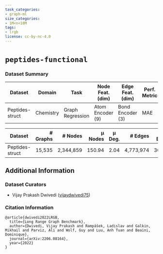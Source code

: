 ```yaml
---
task_categories:
- graph-ml
size_categories:
- 1M<n<10M
tags:
- lrgb
license: cc-by-nc-4.0
---
```


# `peptides-functional`

### Dataset Summary

|  Dataset | Domain  |  Task | Node Feat. (dim)  | Edge Feat. (dim) | Perf. Metric | 
|---|---|---|---|---|---|
| Peptides-struct | Chemistry | Graph Regression | Atom Encoder (9) | Bond Encoder (3) | MAE |

|  Dataset | # Graphs  |  # Nodes | μ Nodes  | μ Deg. | # Edges | μ Edges | μ Short. Path | μ Diameter 
|---|---:|---:|---:|:---:|---:|---:|---:|---:|
| Peptides-struct | 15,535 | 2,344,859 | 150.94 | 2.04 | 4,773,974 | 307.30 | 20.89±9.79 | 56.99±28.72 |

## Additional Information

### Dataset Curators

* Vijay Prakash Dwivedi ([vijaydwivedi75](https://github.com/vijaydwivedi75))

### Citation Information

```
@article{dwivedi2022LRGB,
  title={Long Range Graph Benchmark}, 
  author={Dwivedi, Vijay Prakash and Rampášek, Ladislav and Galkin, Mikhail and Parviz, Ali and Wolf, Guy and Luu, Anh Tuan and Beaini, Dominique},
  journal={arXiv:2206.08164},
  year={2022}
}
```